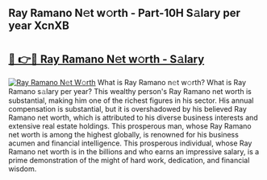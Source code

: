 ## Ray Ramano N𝚎t w𝚘rth - Part-10H S𝚊lary per year XcnXB

# <h2><a href="http://gc168lh.nevu.top/?p=Ray+Ramano">🔗 👉🔴 Ray Ramano N𝚎t w𝚘rth - S𝚊lary</a></h2>

[![Ray Ramano N𝚎t W𝚘rth](https://i.imgur.com/Oavwk0R.jpeg)](http://gc168lh.nevu.top/?p=Ray+Ramano)
What is Ray Ramano n𝚎t w𝚘rth? What is Ray Ramano s𝚊lary per year?
This wealthy person's Ray Ramano net worth is substantial, making him one of the richest figures in his sector. His annual compensation is substantial, but it is overshadowed by his believed Ray Ramano net worth, which is attributed to his diverse business interests and extensive real estate holdings. This prosperous man, whose Ray Ramano net worth is among the highest globally, is renowned for his business acumen and financial intelligence. This prosperous individual, whose Ray Ramano net worth is in the billions and who earns an impressive salary, is a prime demonstration of the might of hard work, dedication, and financial wisdom.
